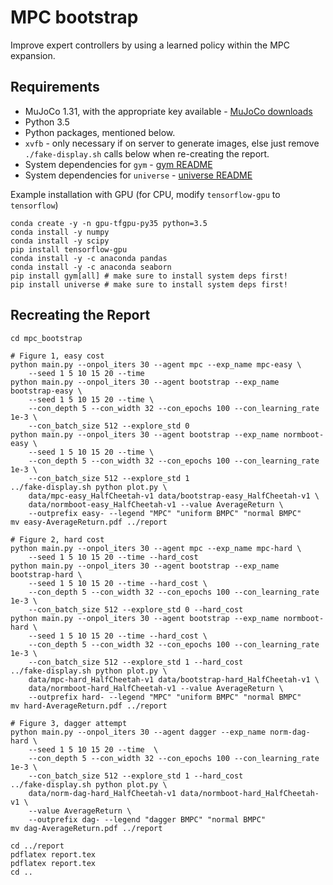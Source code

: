 # MPC bootstrap

Improve expert controllers by using a learned policy within the MPC expansion.

## Requirements

* MuJoCo 1.31, with the appropriate key available - [MuJoCo downloads](https://www.roboti.us/index.html)
* Python 3.5
* Python packages, mentioned below.
* `xvfb` - only necessary if on server to generate images, else just remove `./fake-display.sh` calls below when re-creating the report.
* System dependencies for `gym` - [gym README](https://github.com/openai/gym/blob/master/README.rst)
* System dependencies for `universe` - [universe README](https://github.com/openai/universe/blob/master/README.rst)

Example installation with GPU (for CPU, modify `tensorflow-gpu` to `tensorflow`)

    conda create -y -n gpu-tfgpu-py35 python=3.5
    conda install -y numpy
    conda install -y scipy
    pip install tensorflow-gpu
    conda install -y -c anaconda pandas 
    conda install -y -c anaconda seaborn 
    pip install gym[all] # make sure to install system deps first!
    pip install universe # make sure to install system deps first!

## Recreating the Report

    cd mpc_bootstrap
    
    # Figure 1, easy cost
    python main.py --onpol_iters 30 --agent mpc --exp_name mpc-easy \
        --seed 1 5 10 15 20 --time
    python main.py --onpol_iters 30 --agent bootstrap --exp_name bootstrap-easy \
        --seed 1 5 10 15 20 --time \
        --con_depth 5 --con_width 32 --con_epochs 100 --con_learning_rate 1e-3 \
        --con_batch_size 512 --explore_std 0
    python main.py --onpol_iters 30 --agent bootstrap --exp_name normboot-easy \
        --seed 1 5 10 15 20 --time \
        --con_depth 5 --con_width 32 --con_epochs 100 --con_learning_rate 1e-3 \
        --con_batch_size 512 --explore_std 1
    ../fake-display.sh python plot.py \
        data/mpc-easy_HalfCheetah-v1 data/bootstrap-easy_HalfCheetah-v1 \
        data/normboot-easy_HalfCheetah-v1 --value AverageReturn \
        --outprefix easy- --legend "MPC" "uniform BMPC" "normal BMPC"
    mv easy-AverageReturn.pdf ../report
        
    # Figure 2, hard cost
    python main.py --onpol_iters 30 --agent mpc --exp_name mpc-hard \
        --seed 1 5 10 15 20 --time --hard_cost
    python main.py --onpol_iters 30 --agent bootstrap --exp_name bootstrap-hard \
        --seed 1 5 10 15 20 --time --hard_cost \
        --con_depth 5 --con_width 32 --con_epochs 100 --con_learning_rate 1e-3 \
        --con_batch_size 512 --explore_std 0 --hard_cost
    python main.py --onpol_iters 30 --agent bootstrap --exp_name normboot-hard \
        --seed 1 5 10 15 20 --time --hard_cost \
        --con_depth 5 --con_width 32 --con_epochs 100 --con_learning_rate 1e-3 \
        --con_batch_size 512 --explore_std 1 --hard_cost
    ../fake-display.sh python plot.py \
        data/mpc-hard_HalfCheetah-v1 data/bootstrap-hard_HalfCheetah-v1 \
        data/normboot-hard_HalfCheetah-v1 --value AverageReturn \
        --outprefix hard- --legend "MPC" "uniform BMPC" "normal BMPC"
    mv hard-AverageReturn.pdf ../report

    # Figure 3, dagger attempt
    python main.py --onpol_iters 30 --agent dagger --exp_name norm-dag-hard \
        --seed 1 5 10 15 20 --time  \
        --con_depth 5 --con_width 32 --con_epochs 100 --con_learning_rate 1e-3 \
        --con_batch_size 512 --explore_std 1 --hard_cost
    ../fake-display.sh python plot.py \
        data/norm-dag-hard_HalfCheetah-v1 data/normboot-hard_HalfCheetah-v1 \
        --value AverageReturn \
        --outprefix dag- --legend "dagger BMPC" "normal BMPC"
    mv dag-AverageReturn.pdf ../report
    
    cd ../report
    pdflatex report.tex
    pdflatex report.tex
    cd .. 
